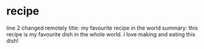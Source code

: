 # recipe
line 2 changed remotely
title: my favourite recipe in the world
summary: this recipe is my favourite dish in the whole world. i love making and eating this dish!
